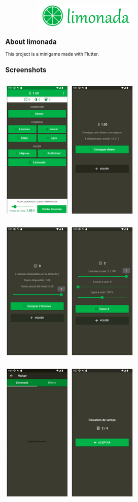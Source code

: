 <p align="center"><img src="/assets/images/header.png" width="300"></p>

## About limonada

This project is a minigame made with Flutter.

## Screenshots

<p>
<img src="/assets/screenshots/s01.jpg" height="400" hspace="5" vspace="20"/>
<img src="/assets/screenshots/s02.jpg" height="400" hspace="5" vspace="20"/>
<img src="/assets/screenshots/s03.jpg" height="400" hspace="5" vspace="20"/>
<img src="/assets/screenshots/s04.jpg" height="400" hspace="5" vspace="20"/>
<img src="/assets/screenshots/s05.jpg" height="400" hspace="5" vspace="20"/>
<img src="/assets/screenshots/s06.jpg" height="400" hspace="5" vspace="20"/>
</p>
